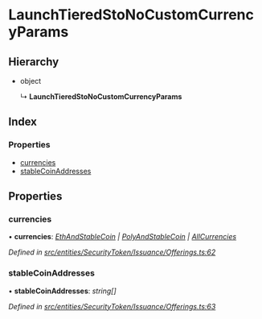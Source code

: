# LaunchTieredStoNoCustomCurrencyParams

## Hierarchy

* object

  ↳ **LaunchTieredStoNoCustomCurrencyParams**

## Index

### Properties

* [currencies](_entities_securitytoken_issuance_offerings_.launchtieredstonocustomcurrencyparams.md#currencies)
* [stableCoinAddresses](_entities_securitytoken_issuance_offerings_.launchtieredstonocustomcurrencyparams.md#stablecoinaddresses)

## Properties

### currencies

• **currencies**: [_EthAndStableCoin_](../external-modules/_entities_securitytoken_issuance_offerings_.md#ethandstablecoin) _\|_ [_PolyAndStableCoin_](../external-modules/_entities_securitytoken_issuance_offerings_.md#polyandstablecoin) _\|_ [_AllCurrencies_](../external-modules/_entities_securitytoken_issuance_offerings_.md#allcurrencies)

_Defined in_ [_src/entities/SecurityToken/Issuance/Offerings.ts:62_](https://github.com/PolymathNetwork/polymath-sdk/blob/e8bbc1e/src/entities/SecurityToken/Issuance/Offerings.ts#L62)

### stableCoinAddresses

• **stableCoinAddresses**: _string\[\]_

_Defined in_ [_src/entities/SecurityToken/Issuance/Offerings.ts:63_](https://github.com/PolymathNetwork/polymath-sdk/blob/e8bbc1e/src/entities/SecurityToken/Issuance/Offerings.ts#L63)

